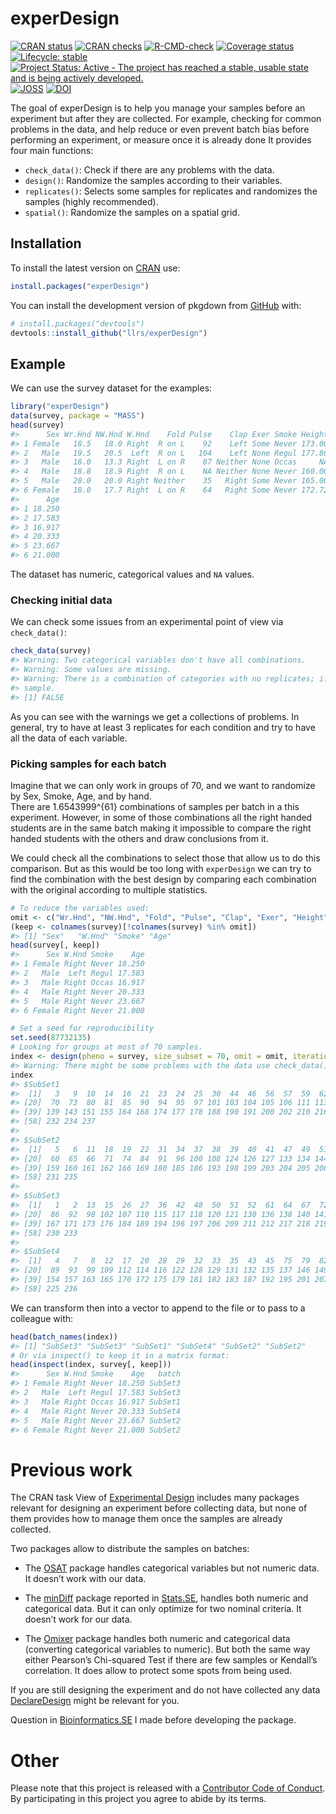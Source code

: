
<!-- README.md is generated from README.Rmd. Please edit that file -->

# experDesign

<!-- badges: start -->

[![CRAN
status](https://www.r-pkg.org/badges/version/experDesign)](https://CRAN.R-project.org/package=experDesign)
[![CRAN
checks](https://badges.cranchecks.info/worst/experDesign.svg)](https://cran.r-project.org/web/checks/check_results_experDesign.html)
[![R-CMD-check](https://github.com/llrs/experDesign/actions/workflows/R-CMD-check.yaml/badge.svg)](https://github.com/llrs/experDesign/actions/workflows/R-CMD-check.yaml)
[![Coverage
status](https://codecov.io/gh/llrs/experDesign/branch/master/graph/badge.svg)](https://app.codecov.io/github/llrs/experDesign)
[![Lifecycle:
stable](https://img.shields.io/badge/lifecycle-stable-brightgreen.svg)](https://lifecycle.r-lib.org/articles/stages.html#stable)
[![Project Status: Active - The project has reached a stable, usable
state and is being actively
developed.](https://www.repostatus.org/badges/latest/active.svg)](https://www.repostatus.org/#active)
[![JOSS](https://joss.theoj.org/papers/10.21105/joss.03358/status.svg)](https://doi.org/10.21105/joss.03358)
[![DOI](https://zenodo.org/badge/142569201.svg)](https://zenodo.org/badge/latestdoi/142569201)

<!-- badges: end -->

The goal of experDesign is to help you manage your samples before an
experiment but after they are collected. For example, checking for
common problems in the data, and help reduce or even prevent batch bias
before performing an experiment, or measure once it is already done It
provides four main functions:

- `check_data()`: Check if there are any problems with the data.
- `design()`: Randomize the samples according to their variables.
- `replicates()`: Selects some samples for replicates and randomizes the
  samples (highly recommended).
- `spatial()`: Randomize the samples on a spatial grid.

## Installation

To install the latest version on
[CRAN](https://CRAN.R-project.org/package=experDesign) use:

``` r
install.packages("experDesign")
```

<div class="pkgdown-devel">

You can install the development version of pkgdown from
[GitHub](https://github.com/llrs/experDesign) with:

``` r
# install.packages("devtools")
devtools::install_github("llrs/experDesign")
```

</div>

## Example

We can use the survey dataset for the examples:

``` r
library("experDesign")
data(survey, package = "MASS") 
head(survey)
#>      Sex Wr.Hnd NW.Hnd W.Hnd    Fold Pulse    Clap Exer Smoke Height      M.I
#> 1 Female   18.5   18.0 Right  R on L    92    Left Some Never 173.00   Metric
#> 2   Male   19.5   20.5  Left  R on L   104    Left None Regul 177.80 Imperial
#> 3   Male   18.0   13.3 Right  L on R    87 Neither None Occas     NA     <NA>
#> 4   Male   18.8   18.9 Right  R on L    NA Neither None Never 160.00   Metric
#> 5   Male   20.0   20.0 Right Neither    35   Right Some Never 165.00   Metric
#> 6 Female   18.0   17.7 Right  L on R    64   Right Some Never 172.72 Imperial
#>      Age
#> 1 18.250
#> 2 17.583
#> 3 16.917
#> 4 20.333
#> 5 23.667
#> 6 21.000
```

The dataset has numeric, categorical values and `NA` values.

### Checking initial data

We can check some issues from an experimental point of view via
`check_data()`:

``` r
check_data(survey)
#> Warning: Two categorical variables don't have all combinations.
#> Warning: Some values are missing.
#> Warning: There is a combination of categories with no replicates; i.e. just one
#> sample.
#> [1] FALSE
```

As you can see with the warnings we get a collections of problems. In
general, try to have at least 3 replicates for each condition and try to
have all the data of each variable.

### Picking samples for each batch

Imagine that we can only work in groups of 70, and we want to randomize
by Sex, Smoke, Age, and by hand.  
There are 1.6543999^{61} combinations of samples per batch in a this
experiment. However, in some of those combinations all the right handed
students are in the same batch making it impossible to compare the right
handed students with the others and draw conclusions from it.

We could check all the combinations to select those that allow us to do
this comparison. But as this would be too long with `experDesign` we can
try to find the combination with the best design by comparing each
combination with the original according to multiple statistics.

``` r
# To reduce the variables used:
omit <- c("Wr.Hnd", "NW.Hnd", "Fold", "Pulse", "Clap", "Exer", "Height", "M.I")
(keep <- colnames(survey)[!colnames(survey) %in% omit])
#> [1] "Sex"   "W.Hnd" "Smoke" "Age"
head(survey[, keep])
#>      Sex W.Hnd Smoke    Age
#> 1 Female Right Never 18.250
#> 2   Male  Left Regul 17.583
#> 3   Male Right Occas 16.917
#> 4   Male Right Never 20.333
#> 5   Male Right Never 23.667
#> 6 Female Right Never 21.000

# Set a seed for reproducibility
set.seed(87732135)
# Looking for groups at most of 70 samples.
index <- design(pheno = survey, size_subset = 70, omit = omit, iterations = 100)
#> Warning: There might be some problems with the data use check_data().
index
#> $SubSet1
#>  [1]   3   9  10  14  16  21  23  24  25  30  44  46  56  57  59  62  63  68  69
#> [20]  70  73  80  81  85  90  94  95  97 101 103 104 105 106 111 113 119 123 125
#> [39] 139 143 151 155 164 168 174 177 178 188 190 191 200 202 210 216 224 228 229
#> [58] 232 234 237
#> 
#> $SubSet2
#>  [1]   5   6  11  18  19  22  31  34  37  38  39  40  41  47  49  53  54  55  58
#> [20]  60  65  66  71  74  84  91  96 100 108 124 126 127 133 134 144 145 148 158
#> [39] 159 160 161 162 166 169 180 185 186 193 198 199 203 204 205 208 214 215 226
#> [58] 231 235
#> 
#> $SubSet3
#>  [1]   1   2  13  15  26  27  36  42  48  50  51  52  61  64  67  72  76  77  78
#> [20]  86  92  98 102 107 110 115 117 118 120 121 130 136 138 140 141 142 147 156
#> [39] 167 171 173 176 184 189 194 196 197 206 209 211 212 217 218 219 221 222 227
#> [58] 230 233
#> 
#> $SubSet4
#>  [1]   4   7   8  12  17  20  28  29  32  33  35  43  45  75  79  82  83  87  88
#> [20]  89  93  99 109 112 114 116 122 128 129 131 132 135 137 146 149 150 152 153
#> [39] 154 157 163 165 170 172 175 179 181 182 183 187 192 195 201 207 213 220 223
#> [58] 225 236
```

We can transform then into a vector to append to the file or to pass to
a colleague with:

``` r
head(batch_names(index))
#> [1] "SubSet3" "SubSet3" "SubSet1" "SubSet4" "SubSet2" "SubSet2"
# Or via inspect() to keep it in a matrix format:
head(inspect(index, survey[, keep]))
#>      Sex W.Hnd Smoke    Age   batch
#> 1 Female Right Never 18.250 SubSet3
#> 2   Male  Left Regul 17.583 SubSet3
#> 3   Male Right Occas 16.917 SubSet1
#> 4   Male Right Never 20.333 SubSet4
#> 5   Male Right Never 23.667 SubSet2
#> 6 Female Right Never 21.000 SubSet2
```

# Previous work

The CRAN task View of [Experimental
Design](https://CRAN.R-project.org/view=ExperimentalDesign) includes
many packages relevant for designing an experiment before collecting
data, but none of them provides how to manage them once the samples are
already collected.

Two packages allow to distribute the samples on batches:

- The
  [OSAT](https://bioconductor.org/packages/release/bioc/html/OSAT.html)
  package handles categorical variables but not numeric data. It doesn’t
  work with our data.

- The [minDiff](https://github.com/m-Py/minDiff) package reported in
  [Stats.SE](https://stats.stackexchange.com/a/326015/105234), handles
  both numeric and categorical data. But it can only optimize for two
  nominal criteria. It doesn’t work for our data.

- The [Omixer](https://bioconductor.org/packages/Omixer/) package
  handles both numeric and categorical data (converting categorical
  variables to numeric). But both the same way either Pearson’s
  Chi-squared Test if there are few samples or Kendall’s correlation. It
  does allow to protect some spots from being used.

If you are still designing the experiment and do not have collected any
data [DeclareDesign](https://cran.r-project.org/package=DeclareDesign)
might be relevant for you.

Question in
[Bioinformatics.SE](https://bioinformatics.stackexchange.com/q/4765/48)
I made before developing the package.

# Other

Please note that this project is released with a [Contributor Code of
Conduct](https://www.contributor-covenant.org/version/1/0/0/code-of-conduct/).
By participating in this project you agree to abide by its terms.
